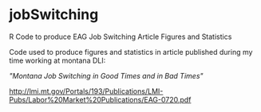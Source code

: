 # jobSwitching
R Code to produce EAG Job Switching Article Figures and Statistics

Code used to produce figures and statistics in article published during my time working at montana DLI:

_"Montana Job Switching in Good Times and in Bad Times"_

http://lmi.mt.gov/Portals/193/Publications/LMI-Pubs/Labor%20Market%20Publications/EAG-0720.pdf
